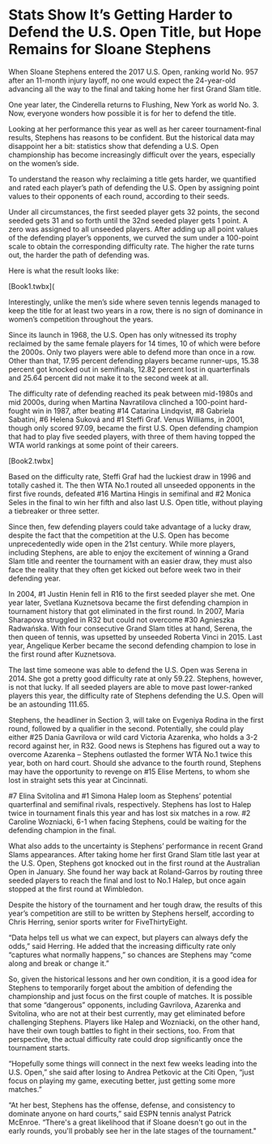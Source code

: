 # Stats Show It’s Getting Harder to Defend the U.S. Open Title, but Hope Remains for Sloane Stephens

When Sloane Stephens entered the 2017 U.S. Open, ranking world No. 957 after an 11-month injury layoff, no one would expect the 24-year-old advancing all the way to the final and taking home her first Grand Slam title.  

One year later, the Cinderella returns to Flushing, New York as world No. 3. Now, everyone wonders how possible it is for her to defend the title.  

Looking at her performance this year as well as her career tournament-final results, Stephens has reasons to be confident. But the historical data may disappoint her a bit: statistics show that defending a U.S. Open championship has become increasingly difficult over the years, especially on the women’s side.

To understand the reason why reclaiming a title gets harder, we quantified and rated each player’s path of defending the U.S. Open by assigning point values to their opponents of each round, according to their seeds. 

Under all circumstances, the first seeded player gets 32 points, the second seeded gets 31 and so forth until the 32nd seeded player gets 1 point. A zero was assigned to all unseeded players. After adding up all point values of the defending player’s opponents, we curved the sum under a 100-point scale to obtain the corresponding difficulty rate. The higher the rate turns out, the harder the path of defending was.

Here is what the result looks like:

[Book1.twbx](

Interestingly, unlike the men’s side where seven tennis legends managed to keep the title for at least two years in a row, there is no sign of dominance in women’s competition throughout the years. 

Since its launch in 1968, the U.S. Open has only witnessed its trophy reclaimed by the same female players for 14 times, 10 of which were before the 2000s. Only two players were able to defend more than once in a row. Other than that, 17.95 percent defending players became runner-ups, 15.38 percent got knocked out in semifinals, 12.82 percent lost in quarterfinals and 25.64 percent did not make it to the second week at all.

The difficulty rate of defending reached its peak between mid-1980s and mid 2000s, during when Martina Navratilova clinched a 100-point hard-fought win in 1987, after beating #14 Catarina Lindqvist, #8 Gabriela Sabatini, #6 Helena Suková and #1 Steffi Graf. Venus Williams, in 2001, though only scored 97.09, became the first U.S. Open defending champion that had to play five seeded players, with three of them having topped the WTA world rankings at some point of their careers. 

[Book2.twbx]

Based on the difficulty rate, Steffi Graf had the luckiest draw in 1996 and totally cashed it. The then WTA No.1 routed all unseeded opponents in the first five rounds, defeated #16 Martina Hingis in semifinal and #2 Monica Seles in the final to win her fifth and also last U.S. Open title, without playing a tiebreaker or three setter.

Since then, few defending players could take advantage of a lucky draw, despite the fact that the competition at the U.S. Open has become unprecedentedly wide open in the 21st century. While more players, including Stephens, are able to enjoy the excitement of winning a Grand Slam title and reenter the tournament with an easier draw, they must also face the reality that they often get kicked out before week two in their defending year.

In 2004, #1 Justin Henin fell in R16 to the first seeded player she met. One year later, Svetlana Kuznetsova became the first defending champion in tournament history that got eliminated in the first round. In 2007, Maria Sharapova struggled in R32 but could not overcome #30 Agnieszka Radwańska. With four consecutive Grand Slam titles at hand, Serena, the then queen of tennis, was upsetted by unseeded Roberta Vinci in 2015. Last year, Angelique Kerber became the second defending champion to lose in the first round after Kuznetsova. 

The last time someone was able to defend the U.S. Open was Serena in 2014. She got a pretty good difficulty rate at only 59.22. Stephens, however, is not that lucky. If all seeded players are able to move past lower-ranked players this year, the difficulty rate of Stephens defending the U.S. Open will be an astounding 111.65.

Stephens, the headliner in Section 3, will take on Evgeniya Rodina in the first round, followed by a qualifier in the second. Potentially, she could play either #25 Dania Gavrilova or wild card Victoria Azarenka, who holds a 3-2 record against her, in R32. Good news is Stephens has figured out a way to overcome Azarenka – Stephens outlasted the former WTA No.1 twice this year, both on hard court. Should she advance to the fourth round, Stephens may have the opportunity to revenge on #15 Elise Mertens, to whom she lost in straight sets this year at Cincinnati. 

#7 Elina Svitolina and #1 Simona Halep loom as Stephens’ potential quarterfinal and semifinal rivals, respectively. Stephens has lost to Halep twice in tournament finals this year and has lost six matches in a row. #2 Caroline Wozniacki, 6-1 when facing Stephens, could be waiting for the defending champion in the final.

What also adds to the uncertainty is Stephens’ performance in recent Grand Slams appearances. After taking home her first Grand Slam title last year at the U.S. Open, Stephens got knocked out in the first round at the Australian Open in January. She found her way back at Roland-Garros by routing three seeded players to reach the final and lost to No.1 Halep, but once again stopped at the first round at Wimbledon. 

Despite the history of the tournament and her tough draw, the results of this year’s competition are still to be written by Stephens herself, according to Chris Herring, senior sports writer for FiveThirtyEight. 

“Data helps tell us what we can expect, but players can always defy the odds,” said Herring. He added that the increasing difficulty rate only “captures what normally happens,” so chances are Stephens may “come along and break or change it.”

So, given the historical lessons and her own condition, it is a good idea for Stephens to temporarily forget about the ambition of defending the championship and just focus on the first couple of matches. It is possible that some “dangerous” opponents, including Gavrilova, Azarenka and Svitolina, who are not at their best currently, may get eliminated before challenging Stephens. Players like Halep and Wozniacki, on the other hand, have their own tough battles to fight in their sections, too. From that perspective, the actual difficulty rate could drop significantly once the tournament starts.  

“Hopefully some things will connect in the next few weeks leading into the U.S. Open,” she said after losing to Andrea Petkovic at the Citi Open, “just focus on playing my game, executing better, just getting some more matches.”

“At her best, Stephens has the offense, defense, and consistency to dominate anyone on hard courts,” said ESPN tennis analyst Patrick McEnroe. “There's a great likelihood that if Sloane doesn't go out in the early rounds, you'll probably see her in the late stages of the tournament."
